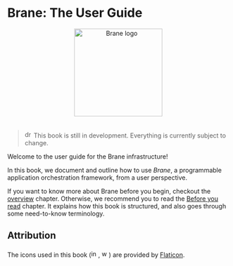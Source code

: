 # Brane: The User Guide

<div align="center"><img src="./assets/img/brane_logo.png" alt="Brane logo" style="height: 200px;"/></div>
<br>

> <img src="./assets/img/warning.png" alt="drawing" width="16" style="margin-top: 2px; margin-bottom: -2px"/> This book is still in development. Everything is currently subject to change.

Welcome to the user guide for the Brane infrastructure!

In this book, we document and outline how to use _Brane_, a programmable application orchestration framework, from a user perspective.

If you want to know more about Brane before you begin, checkout the [overview](./overview.md) chapter. Otherwise, we recommend you to read the [Before you read](./before-reading.md) chapter. It explains how this book is structured, and also goes through some need-to-know terminology.


## Attribution
The icons used in this book (<img src="./assets/img/info.png" alt="info" width="16" style="margin-top: 3px; margin-bottom: -3px;"/>, <img src="./assets/img/warning.png" alt="warning" width="16" style="margin-top: 3px; margin-bottom: -3px;"/>) are provided by [Flaticon](https://flaticon.com).
